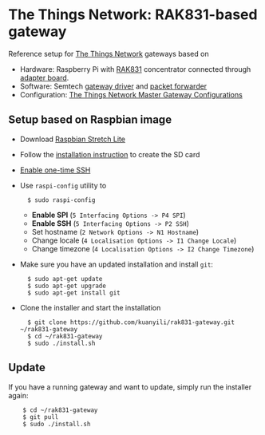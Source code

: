 # The Things Network: RAK831-based gateway

Reference setup for [The Things Network](https://www.thethingsnetwork.org/) gateways based on

- Hardware: Raspberry Pi with [RAK831](http://www.rakwireless.com/en/WisKeyOSH/RAK831) concentrator connected through [adapter board](http://docs.rakwireless.com/en/LoRa/RAK831-Lora-Gateway/Application-Notes/Interface-Panel-Installation-Instructions.pdf).
- Software: Semtech [gateway driver](https://github.com/Lora-net/lora_gateway) and [packet forwarder](https://github.com/Lora-net/packet_forwarder)
- Configuration: [The Things Network Master Gateway Configurations](https://github.com/TheThingsNetwork/gateway-conf)

## Setup based on Raspbian image

- Download [Raspbian Stretch Lite](https://www.raspberrypi.org/downloads/raspbian/)
- Follow the [installation instruction](https://www.raspberrypi.org/documentation/installation/installing-images/README.md) to create the SD card
- [Enable one-time SSH](https://www.raspberrypi.org/blog/a-security-update-for-raspbian-pixel/)
- Use `raspi-config` utility to

        $ sudo raspi-config

    - **Enable SPI** (`5 Interfacing Options -> P4 SPI`)
    - **Enable SSH** (`5 Interfacing Options -> P2 SSH`)
    - Set hostname (`2 Network Options -> N1 Hostname`)
    - Change locale (`4 Localisation Options -> I1 Change Locale`)
    - Change timezone (`4 Localisation Options -> I2 Change Timezone`)

- Make sure you have an updated installation and install `git`:

        $ sudo apt-get update
        $ sudo apt-get upgrade
        $ sudo apt-get install git

- Clone the installer and start the installation

        $ git clone https://github.com/kuanyili/rak831-gateway.git ~/rak831-gateway
        $ cd ~/rak831-gateway
        $ sudo ./install.sh

## Update

If you have a running gateway and want to update, simply run the installer again:

        $ cd ~/rak831-gateway
        $ git pull
        $ sudo ./install.sh
